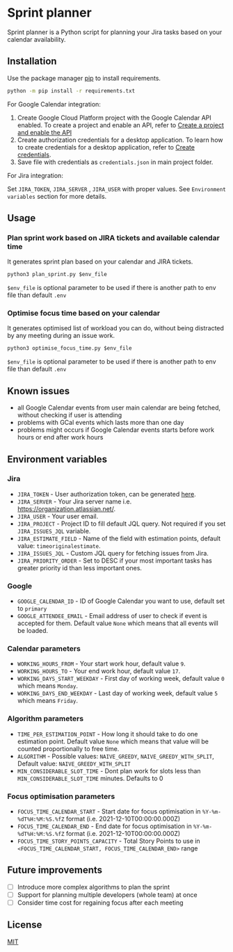 # Sprint planner

Sprint planner is a Python script for planning your Jira tasks based on your calendar availability.

## Installation

Use the package manager [pip](https://pip.pypa.io/en/stable/) to install requirements.

```bash
python -m pip install -r requirements.txt
```
For Google Calendar integration:

1. Create Google Cloud Platform project with the Google Calendar API enabled. To create a project and enable an API, refer to [Create a project and enable the API](https://developers.google.com/workspace/guides/create-project)
2. Create authorization credentials for a desktop application. To learn how to create credentials for a desktop application, refer to [Create credentials](https://developers.google.com/workspace/guides/create-credentials).
3. Save file with credentials as `credentials.json` in main project folder.

For Jira integration:

Set `JIRA_TOKEN`, `JIRA_SERVER` , `JIRA_USER` with proper values. See `Environment variables` section for more details.

## Usage

### Plan sprint work based on JIRA tickets and available calendar time
It generates sprint plan based on your calendar and JIRA tickets.

```python
python3 plan_sprint.py $env_file
```
`$env_file` is optional parameter to be used if there is another path to env file than default `.env`

### Optimise focus time based on your calendar
It generates optimised list of workload you can do, without being distracted by any meeting during an issue work.

```python
python3 optimise_focus_time.py $env_file
```
`$env_file` is optional parameter to be used if there is another path to env file than default `.env`

## Known issues
- all Google Calendar events from user main calendar are being fetched, without checking if user is attending
- problems with GCal events which lasts more than one day
- problems might occurs if Google Calendar events starts before work hours or end after work hours

## Environment variables
### Jira
- `JIRA_TOKEN` - User authorization token, can be generated [here](https://id.atlassian.com/manage-profile/security/api-tokens).
- `JIRA_SERVER` - Your Jira server name i.e. https://organization.atlassian.net/.
- `JIRA_USER` - Your user email.
- `JIRA_PROJECT` - Project ID to fill default JQL query. Not required if you set `JIRA_ISSUES_JQL` variable.
- `JIRA_ESTIMATE_FIELD` - Name of the field with estimation points, default value: `timeoriginalestimate`.
- `JIRA_ISSUES_JQL` - Custom JQL query for fetching issues from Jira.
- `JIRA_PRIORITY_ORDER` - Set to DESC if your most important tasks has greater priority id than less important ones.

### Google
- `GOOGLE_CALENDAR_ID` - ID of Google Calendar you want to use, default set to `primary`
- `GOOGLE_ATTENDEE_EMAIL` - Email address of user to check if event is accepted for them. Default value `None` which means that all events will be loaded.

### Calendar parameters
- `WORKING_HOURS_FROM` - Your start work hour, default value `9`.
- `WORKING_HOURS_TO` - Your end work hour, default value `17`.
- `WORKING_DAYS_START_WEEKDAY` - First day of working week, default value `0` which means `Monday`.
- `WORKING_DAYS_END_WEEKDAY` - Last day of working week, default value `5` which means `Friday`.

### Algorithm parameters
- `TIME_PER_ESTIMATION_POINT` - How long it should take to do one estimation point. Default value `None` which means that value will be counted proportionally to free time.
- `ALGORITHM` - Possible values: `NAIVE_GREEDY`, `NAIVE_GREEDY_WITH_SPLIT`, Default value: `NAIVE_GREEDY_WITH_SPLIT` 
- `MIN_CONSIDERABLE_SLOT_TIME` - Dont plan work for slots less than `MIN_CONSIDERABLE_SLOT_TIME` minutes. Defaults to 0

### Focus optimisation parameters
- `FOCUS_TIME_CALENDAR_START` - Start date for focus optimisation in `%Y-%m-%dT%H:%M:%S.%fZ` format (i.e. 2021-12-10T00:00:00.000Z)
- `FOCUS_TIME_CALENDAR_END` - End date for focus optimisation in `%Y-%m-%dT%H:%M:%S.%fZ` format (i.e. 2021-12-10T00:00:00.000Z)
- `FOCUS_TIME_STORY_POINTS_CAPACITY` - Total Story Points to use in `<FOCUS_TIME_CALENDAR_START, FOCUS_TIME_CALENDAR_END>` range

## Future improvements
- [ ] Introduce more complex algorithms to plan the sprint
- [ ] Support for planning multiple developers (whole team) at once
- [ ] Consider time cost for regaining focus after each meeting

## License
[MIT](https://choosealicense.com/licenses/mit/)